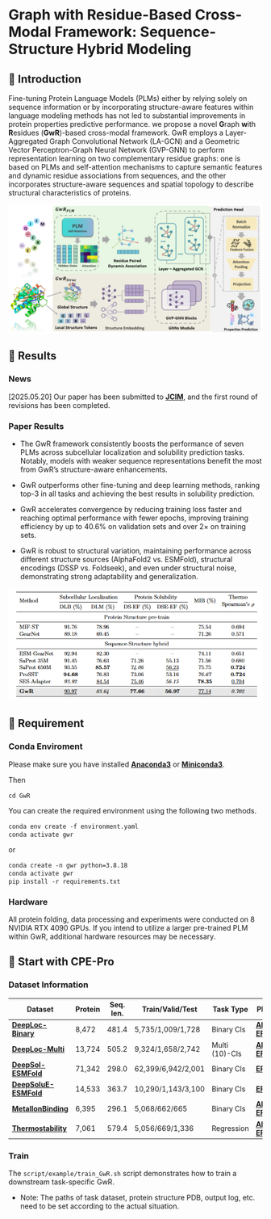 # Graph with Residue-Based Cross-Modal Framework: Sequence-Structure Hybrid Modeling

## 🚀 Introduction

Fine-tuning Protein Language Models (PLMs) either by relying solely on sequence information or by incorporating structure-aware features within language modeling methods has not led to substantial improvements in protein properties predictive performance. we propose a novel **G**raph **w**ith **R**esidues (**GwR**)-based cross-modal framework. GwR employs a Layer-Aggregated Graph Convolutional Network (LA-GCN) and a Geometric Vector Perceptron-Graph Neural Network (GVP-GNN) to perform representation learning on two complementary residue graphs: one is based on PLMs and self-attention mechanisms to capture semantic features and dynamic residue associations from sequences, and the other incorporates structure-aware sequences and spatial topology to describe structural characteristics of proteins.

<img src="img/framework.PNG" alt="Logo">

## 📑 Results

### News

[2025.05.20] Our paper has been submitted to **[JCIM](https://pubs.acs.org/journal/jcisd8)**, and the first round of revisions has been completed.

### Paper Results

- The GwR framework consistently boosts the performance of seven PLMs across subcellular localization and solubility prediction tasks. Notably, models with weaker sequence representations benefit the most from GwR’s structure-aware enhancements.

- GwR outperforms other fine-tuning and deep learning methods, ranking top-3 in all tasks and achieving the best results in solubility prediction.

- GwR accelerates convergence by reducing training loss faster and reaching optimal performance with fewer epochs, improving training efficiency by up to 40.6% on validation sets and over 2× on training sets.

- GwR is robust to structural variation, maintaining performance across different structure sources (AlphaFold2 vs. ESMFold), structural encodings (DSSP vs. Foldseek), and even under structural noise, demonstrating strong adaptability and generalization.

<img src="img/task_performance.PNG" alt="Logo">

## 🛫 Requirement

### Conda Enviroment

Please make sure you have installed **[Anaconda3](https://www.anaconda.com/download)** or **[Miniconda3](https://docs.conda.io/projects/miniconda/en/latest/)**.

Then
```
cd GwR
```
You can create the required environment using the following two methods.
```
conda env create -f environment.yaml
conda activate gwr
```
or
```
conda create -n gwr python=3.8.18
conda activate gwr
pip install -r requirements.txt
```

### Hardware

All protein folding, data processing and experiments were conducted on 8 NVIDIA RTX 4090 GPUs. If you intend to utilize a larger pre-trained PLM within GwR, additional hardware resources may be necessary.

## 🧬 Start with CPE-Pro

### Dataset Information

| Dataset                         | Protein | Seq. len. | Train/Valid/Test   | Task Type     | PDB                                                                           |
|---------------------------------|---------|-----------|---------------------|---------------|-------------------------------------------------------------------------------|
| **[DeepLoc-Binary](https://huggingface.co/datasets/AI4Protein/DeepLocBinary_AlphaFold2)**       | 8,472   | 481.4     | 5,735/1,009/1,728   | Binary Cls    | **[AF2; EF](https://huggingface.co/datasets/AI4Protein/DeepLocBinary_PDB)**   |
| **[DeepLoc-Multi](https://huggingface.co/datasets/AI4Protein/DeepLocMulti_AlphaFold2)**        | 13,724  | 505.2     | 9,324/1,658/2,742   | Multi (10)-Cls| **[AF2; EF](https://huggingface.co/datasets/AI4Protein/DeepLocMulti_PDB)**    |
| **[DeepSol-ESMFold](https://huggingface.co/datasets/AI4Protein/DeepSol_ESMFold)**    | 71,342 | 298.0     | 62,399/6,942/2,001  | Binary Cls    | **[EF](https://huggingface.co/datasets/AI4Protein/DeepSol_ESMFold_PDB)**      |
| **[DeepSoluE-ESMFold](https://huggingface.co/datasets/AI4Protein/DeepSoluE_ESMFold)** | 14,533 | 363.7  | 10,290/1,143/3,100  | Binary Cls    | **[EF](https://huggingface.co/datasets/AI4Protein/DeepSoluE_ESMFold_PDB)**    |
| **[MetalIonBinding](https://huggingface.co/datasets/AI4Protein/MetalIonBinding_AlphaFold2)**      | 6,395   | 296.1     | 5,068/662/665       | Binary Cls    | **[AF2; EF](https://huggingface.co/datasets/AI4Protein/MetalIonBinding_PDB)** |
| **[Thermostability](https://huggingface.co/datasets/AI4Protein/Thermostability_AlphaFold2)**   | 7,061 | 579.4     | 5,056/669/1,336     | Regression    | **[AF2; EF](https://huggingface.co/datasets/AI4Protein/Thermostability_PDB)** |

### Train

The `script/example/train_GwR.sh` script demonstrates how to train a downstream task-specific GwR.

- Note: The paths of task dataset, protein structure PDB, output log, etc. need to be set according to the actual situation.
